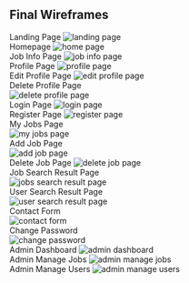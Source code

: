 ## Final Wireframes  

Landing Page
![landing page](./wireframes/final-version/updated-landing-page.png)  
Homepage
![home page](.//wireframes/final-version/updated-homepage.png)  
Job Info Page
![job info page](./wireframes/final-version/job-info.png)  
Profile Page
![profile page](./wireframes/final-version/updated-profile-page.png)  
Edit Profile Page
![edit profile page](./wireframes/final-version/edit-profile.png)  
Delete Profile Page   
![delete profile page](./wireframes/final-version/delete-profile-page.png)  
Login Page
![login page](./wireframes/final-version/updated-login-page.png)  
Register Page
![register page](./wireframes/final-version/updated-register-page.png)  
My Jobs Page  
![my jobs page](./wireframes/final-version/updated-my-jobs.png)  
Add Job Page  
![add job page](./wireframes/final-version/updated-add-job-page.png)  
Delete Job Page
![delete job page](./wireframes/final-version/delete-job-page.png)  
Job Search Result Page   
![jobs search result page](./wireframes/final-version/jobs-search-result-page.png)  
User Search Result Page  
![user search result page](./wireframes/final-version/user-search-result-page.png)  
Contact Form  
![contact form](./wireframes/final-version/contact-form.png)  
Change Password  
![change password](./wireframes/final-version/change-password.png)  
Admin Dashboard
![admin dashboard](./wireframes/final-version/admin-dashboard.png)  
Admin Manage Jobs
![admin manage jobs](./wireframes/final-version/admin-manage-jobs.png)  
Admin Manage Users
![admin manage users](./wireframes/final-version/admin-manage-users.png)  

